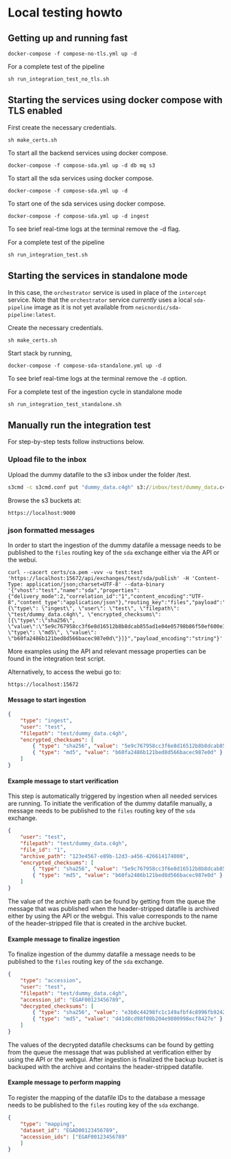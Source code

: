 # Local testing howto

## Getting up and running fast

```command
docker-compose -f compose-no-tls.yml up -d
```

For a complete test of the pipeline

```command
sh run_integration_test_no_tls.sh
```

## Starting the services using docker compose with TLS enabled

First create the necessary credentials.

```command
sh make_certs.sh
```

To start all the backend services using docker compose.

```command
docker-compose -f compose-sda.yml up -d db mq s3
```

To start all the sda services using docker compose.

```command
docker-compose -f compose-sda.yml up -d
```

To start one of the sda services using docker compose.

```command
docker-compose -f compose-sda.yml up -d ingest
```

To see brief real-time logs at the terminal remove the -d flag.

For a complete test of the pipeline

```command
sh run_integration_test.sh
```

## Starting the services in standalone mode

In this case, the `orchestrator` service is used in place of the `intercept` service.  Note that the `orchestrator` service _currently_ uses a local `sda-pipeline` image as it is not yet available from `neicnordic/sda-pipeline:latest`.

Create the necessary credentials.

```command
sh make_certs.sh
```

Start stack by running,

```command
docker-compose -f compose-sda-standalone.yml up -d
```

To see brief real-time logs at the terminal remove the `-d` option.

For a complete test of the ingestion cycle in standalone mode

```command
sh run_integration_test_standalone.sh
```

## Manually run the integration test

For step-by-step tests follow instructions below.

### Upload file to the inbox

Upload the dummy datafile to the s3 inbox under the folder /test.

```cmd
s3cmd -c s3cmd.conf put "dummy_data.c4gh" s3://inbox/test/dummy_data.c4gh
```

Browse the s3 buckets at:

```http
https://localhost:9000
```

### json formatted messages

In order to start the ingestion of the dummy datafile a message needs to be published to the `files` routing key of the `sda` exchange either via the API or the webui.

```command
curl --cacert certs/ca.pem -vvv -u test:test 'https://localhost:15672/api/exchanges/test/sda/publish' -H 'Content-Type: application/json;charset=UTF-8' --data-binary '{"vhost":"test","name":"sda","properties":{"delivery_mode":2,"correlation_id":"1","content_encoding":"UTF-8","content_type":"application/json"},"routing_key":"files","payload":"{\"type\": \"ingest\", \"user\": \"test\", \"filepath\": \"test/dummy_data.c4gh\", \"encrypted_checksums\":[{\"type\":\"sha256\", \"value\":\"5e9c767958cc3f6e8d16512b8b8dcab855ad1e04e05798b86f50ef600e137578\", \"type\": \"md5\", \"value\": \"b60fa2486b121bed8d566bacec987e0d\"}]}","payload_encoding":"string"}'
```

More examples using the API and relevant message properties can be found in the integration test script.

Alternatively, to access the webui go to:

```http
https://localhost:15672
```

#### Message to start ingestion

```json
{
    "type": "ingest",
    "user": "test",
    "filepath": "test/dummy_data.c4gh",
    "encrypted_checksums": [
        { "type": "sha256", "value": "5e9c767958cc3f6e8d16512b8b8dcab855ad1e04e05798b86f50ef600e137578" },
        { "type": "md5", "value": "b60fa2486b121bed8d566bacec987e0d" }
    ]
}
```

#### Example message to start verification

This step is automatically triggered by ingestion when all needed services are running. To initiate the verification of the dummy datafile manually, a message needs to be published to the `files` routing key of the `sda` exchange.

```json
{
    "user": "test",
    "filepath": "test/dummy_data.c4gh",
    "file_id": "1",
    "archive_path": "123e4567-e89b-12d3-a456-426614174000",
    "encrypted_checksums": [
        { "type": "sha256", "value": "5e9c767958cc3f6e8d16512b8b8dcab855ad1e04e05798b86f50ef600e137578" },
        { "type": "md5", "value": "b60fa2486b121bed8d566bacec987e0d" }
    ]
}
```

The value of the archive path can be found by getting from the queue the message that was published when the header-stripped datafile is archived either by using the API or the webgui. This value corresponds to the name of the header-stripped file that is created in the archive bucket.

#### Example message to finalize ingestion

To finalize ingestion of the dummy datafile a message needs to be published to the `files` routing key of the `sda` exchange.

```json
{
    "type": "accession",
    "user": "test",
    "filepath": "test/dummy_data.c4gh",
    "accession_id": "EGAF00123456789",
    "decrypted_checksums": [
        { "type": "sha256", "value": "e3b0c44298fc1c149afbf4c8996fb92427ae41e4649b934ca495991b7852b855" },
        { "type": "md5", "value": "d41d8cd98f00b204e9800998ecf8427e" }
    ]
}
```

The values of the decrypted datafile checksums can be found by getting from the queue the message that was published at verification either by using the API or the webgui. After ingestion is finalized the backup bucket is backuped with the archive and contains the header-stripped datafile.

#### Example message to perform mapping

To register the mapping of the datafile IDs to the database a message needs to be published to the `files` routing key of the `sda` exchange.

```json
{
    "type": "mapping",
    "dataset_id": "EGAD00123456789",
    "accession_ids": ["EGAF00123456789"
    ]
}
```
